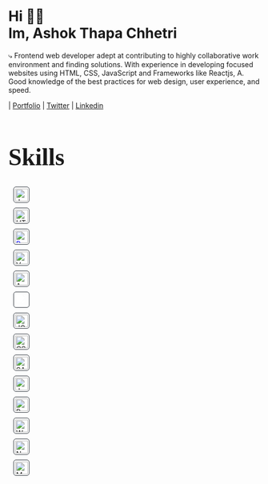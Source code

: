 # <h1>Hi 👋🏼<br/>Im, Ashok Thapa Chhetri</h1>

<p >
        ⤷ Frontend web developer adept at contributing to highly collaborative work environment and finding solutions. With experience in       developing focused websites using HTML, CSS, JavaScript and Frameworks like Reactjs, A. Good knowledge of the best practices for web    design, user experience, and speed.
</p>

| [Portfolio](https://ashokthapachhetri.vercel.app/)
| [Twitter](https://twitter.com/Yosoyashok)
| [Linkedin](https://www.linkedin.com/in/ashok-thapa-chhetri-59a941238/)

# <h1 style="font-family: 'Lobster';font-weight:900;font-size:clamp(2rem,6vw,3rem);">Skills</h1>

 <a  style="height:30px;width:30px;display:grid;place-items:center;border:1px solid #30363d;margin:10px;border-radius:5px;" href="https://www.java.com" target="_blank" rel="noreferrer noopener">
       <img style="object-fit:contain" src="https://www.svgrepo.com/show/184143/java.svg" alt="Java" width="25" height="25" />
 </a>

 <a  style="height:30px;width:30px;display:grid;place-items:center;border:1px solid #30363d;margin:10px;border-radius:5px;" href="https://html.com/html5/" target="_blank" rel="noreferrer noopener">
    <img style="object-fit:contain" src="https://upload.wikimedia.org/wikipedia/commons/thumb/3/38/HTML5_Badge.svg/1024px-HTML5_Badge.svg.png" alt="HTML5" width="25" height="25" />
</a>

 <a  style="height:30px;width:30px;display:grid;place-items:center;border:1px solid #30363d;margin:10px;border-radius:5px;" href="https://reactjs.org" target="_blank" rel="noreferrer noopener">
    <img style="color:blue" src="https://upload.wikimedia.org/wikipedia/commons/thumb/4/47/React.svg/800px-React.svg.png" alt="React" width="25" height="25" />
</a>

 <a  style="height:30px;width:30px;display:grid;place-items:center;border:1px solid #30363d;margin:10px;border-radius:5px;" href="https://vuejs.org" target="_blank" rel="noreferrer noopener">
    <img style="object-fit:contain" src="https://upload.wikimedia.org/wikipedia/commons/thumb/9/95/Vue.js_Logo_2.svg/2367px-Vue.js_Logo_2.svg.png" alt="Vue" width="25" height="25" />
</a>

 <a  style="height:30px;width:30px;display:grid;place-items:center;border:1px solid #30363d;margin:10px;border-radius:5px;" href="https://angularjs.org" target="_blank" rel="noreferrer noopener">
    <img style="object-fit:contain" src="https://upload.wikimedia.org/wikipedia/commons/thumb/c/cf/Angular_full_color_logo.svg/1024px-Angular_full_color_logo.svg.png" alt="Angular" width="25" height="25" />
</a>

 <a  style="height:30px;width:30px;display:grid;place-items:center;border:1px solid #30363d;margin:10px;border-radius:5px;" href="https://nextjs.org" target="_blank" rel="noreferrer noopener">
    <img style="filter:brightness(50)" src="https://cdn.worldvectorlogo.com/logos/next-js.svg" alt="NextJS" width="25" height="25" />
</a>

 <a  style="height:30px;width:30px;display:grid;place-items:center;border:1px solid #30363d;margin:10px;border-radius:5px;" href="https://jquery.com" target="_blank" rel="noreferrer noopener">
    <img  src="https://cdn.worldvectorlogo.com/logos/jquery-4.svg" alt="JQuery" width="25" height="25" />
</a>

 <a  style="height:30px;width:30px;display:grid;place-items:center;border:1px solid #30363d;margin:10px;border-radius:5px;" href="https://css3.com" target="_blank" rel="noreferrer noopener">
    <img style="object-fit:contain" src="https://cdn.cdnlogo.com/logos/c/18/css.svg" alt="CSS3" width="25" height="25" />
</a>

 <a  style="height:30px;width:30px;display:grid;place-items:center;border:1px solid #30363d;margin:10px;border-radius:5px;" href="https://sass-lang.com" target="_blank" rel="noreferrer noopener">
    <img style="object-fit:contain" src="https://cdn.freebiesupply.com/logos/thumbs/2x/sass-1-logo.png" alt="SASS" width="25" height="25" />
</a>

 <a  style="height:30px;width:30px;display:grid;place-items:center;border:1px solid #30363d;margin:10px;border-radius:5px;" href="https://www.javascript.com" target="_blank" rel="noreferrer noopener">
    <img style="object-fit:contain" src="https://upload.wikimedia.org/wikipedia/commons/thumb/9/99/Unofficial_JavaScript_logo_2.svg/480px-Unofficial_JavaScript_logo_2.svg.png" alt="JavaScript" width="25" height="25" />
</a>

 <a  style="height:30px;width:30px;display:grid;place-items:center;border:1px solid #30363d;margin:10px;border-radius:5px;" href="https://redux.js.org" target="_blank" rel="noreferrer noopener">
    <img style="object-fit:contain" src="https://cdn.worldvectorlogo.com/logos/redux.svg" alt="Redux" width="25" height="25" />
</a>

 <a  style="height:30px;width:30px;display:grid;place-items:center;border:1px solid #30363d;margin:10px;border-radius:5px;" href="https://webpack.js.org" target="_blank" rel="noreferrer noopener">
    <img style="object-fit:contain" src="https://seeklogo.com/images/W/webpack-logo-9E66EE203A-seeklogo.com.png" alt="Webpack" width="25" height="25" />
</a>

 <a  style="height:30px;width:30px;display:grid;place-items:center;border:1px solid #30363d;margin:10px;border-radius:5px;" href="https://nodejs.org" target="_blank" rel="noreferrer noopener">
    <img style="object-fit:contain" src="https://seeklogo.com/images/N/nodejs-logo-FBE122E377-seeklogo.com.png" alt="NodeJS" width="25" height="25" />
</a>

 <a  style="height:30px;width:30px;display:grid;place-items:center;border:1px solid #30363d;margin:10px;border-radius:5px;" href="https://www.mysql.com" target="_blank" rel="noreferrer noopener">
    <img style="object-fit:contain" src="https://icons-for-free.com/download-icon-development+logo+mysql+icon-1320184807686758112_512.png" alt="MySQL" width="25" height="25" />
</a>



